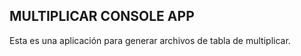 
## MULTIPLICAR CONSOLE APP

Esta es una aplicación para generar archivos de tabla de multiplicar.

